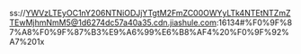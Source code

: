 ss://YWVzLTEyOC1nY206NTNiODJjYTgtM2FmZC00OWYyLTk4NTEtNTZmZTEwMjhmNmM5@1d6274dc57a40a35.cdn.jiashule.com:16134#%F0%9F%87%A8%F0%9F%87%B3%E9%A6%99%E6%B8%AF4%20%F0%9F%92%A7%201x
